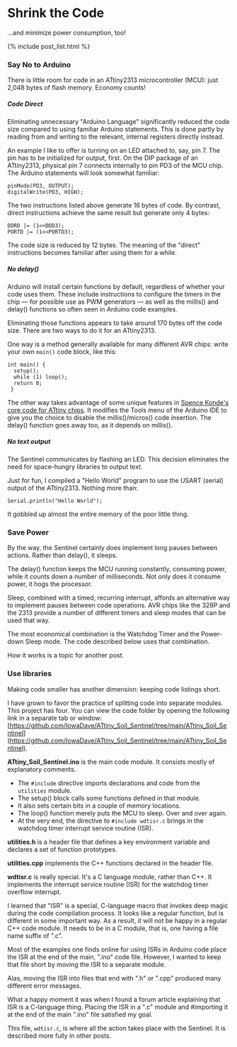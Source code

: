 # Shrink the Code
...and minimize power consumption, too!

<!-- the following produces a list of posts -->
{% include post_list.html %}

### Say No to Arduino
There is little room for code in an ATtiny2313 microcontroller (MCU): just 2,048 bytes of flash memory. Economy counts!

##### Code Direct
Eliminating unnecessary "Arduino Language" significantly reduced the code size compared to using familiar Arduino statements. This is done partly by reading from and writing to the relevant, internal registers directly instead.

An example I like to offer is turning on an LED attached to, say, pin 7. The pin has to be initialized for output, first. On the DIP package of an ATtiny2313, physical pin 7 connects internally to pin PD3 of the MCU chip. The Arduino statements will look somewhat familiar:

```
pinMode(PD3, OUTPUT);
digitalWrite(PD3, HIGH);
```

The two instructions listed above generate 16 bytes of code. By contrast, direct instructions achieve the same result but generate only 4 bytes:

```
DDRD |= (1<<DDD3);
PORTD |= (1<<PORTD3);
```

The code size is reduced by 12 bytes. The meaning of the "direct" instructions becomes familiar after using them for a while.

##### No delay()
Arduino will install certain functions by default, regardless of whether your code uses them. These include instructions to configure the timers in the chip <span> &mdash; for possible use as PWM generators &mdash;</span> as well as the millis() and delay() functions so often seen in Arduino code examples.

Eliminating those functions appears to take around 170 bytes off the code size. There are two ways to do it for an ATtiny2313.

One way is a method generally available for many different AVR chips: write your own ```main()``` code block, like this:
```
int main() {
  setup();
  while (1) loop();
  return 0;
 }
 ```
 
The other way takes advantage of some unique features in [Spence Konde's core code for ATtiny chips](https://github.com/SpenceKonde/ATTinyCore). It modifies the Tools menu of the Arduino IDE to give you the choice to disable the millis()/micros() code insertion. The delay() function goes away too, as it depends on millis().

##### No text output
The Sentinel communicates by flashing an LED. This decision eliminates the need for space-hungry libraries to output text.

Just for fun, I compiled a "Hello World" program to use the USART (serial) output of the ATtiny2313. Nothing more than:

```Serial.println("Hello World");```

It gobbled up almost the entire memory of the poor little thing.

### Save Power
By the way, the Sentinel certainly does implement long pauses between actions. Rather than delay(), it sleeps. 

The delay() function keeps the MCU running constantly, consuming power, while it counts down a number of milliseconds. Not only does it consume power, it hogs the processor.

Sleep, combined with a timed, recurring interrupt, affords an alternative way to implement pauses between code operations. AVR chips like the 328P and the 2313 provide a number of different timers and sleep modes that can be used that way.

The most economical combination is the Watchdog Timer and the Power-down Sleep mode. The code described below uses that combination.

How it works is a topic for another post.

### Use libraries
Making code smaller has another dimension: keeping code listings short.

I have grown to favor the practice of splitting code into separate modules. This project has four. You can view the code folder by opening the following link in a separate tab or window: [https://github.com/IowaDave/ATtiny_Soil_Sentinel/tree/main/ATtiny_Soil_Sentinel](https://github.com/IowaDave/ATtiny_Soil_Sentinel/tree/main/ATtiny_Soil_Sentinel).

**ATtiny_Soil_Sentinel.ino** is the main code module. It consists mostly of explanatory comments. 
* The ```#include``` directive imports declarations and code from the ```utilities``` module. 
* The setup() block calls some functions defined in that module. 
* It also sets certain bits in a couple of memory locations.
* The loop() function merely puts the MCU to sleep. Over and over again.
* At the very end, the directive to ```#include wdtisr.c``` brings in the watchdog timer interrupt service routine (ISR). 

**utilities.h** is a header file that defines a key environment variable and declares a set of function prototypes.

**utilities.cpp** implements the C++ functions declared in the header file.

**wdtisr.c** is really special. It's a C language module, rather than C++. It implements the interrupt service routine (ISR) for the watchdog timer overflow interrupt. 

I learned that "ISR" is a special, C-language macro that invokes deep magic during the code compilation process. It looks like a regular function, but is different in some important way. As a result, it will not be happy in a regular C++ code module. It needs to be in a C module, that is, one having a file name suffix of ".c".

Most of the examples one finds online for using ISRs in Arduino code place the ISR at the end of the main, ".ino" code file. However, I wanted to keep that file short by moving the ISR to a separate module. 

Alas, moving the ISR into files that end with ".h" or ".cpp" produced many different error messages. 

What a happy moment it was when I found a forum article explaining that ISR is a C-language thing. Placing the ISR in a ".c" module and #importing it at the end of the main ".ino" file satisfied my goal.

This file, ```wdtisr.c```, is where all the action takes place with the Sentinel. It is described more fully in other posts.


 
